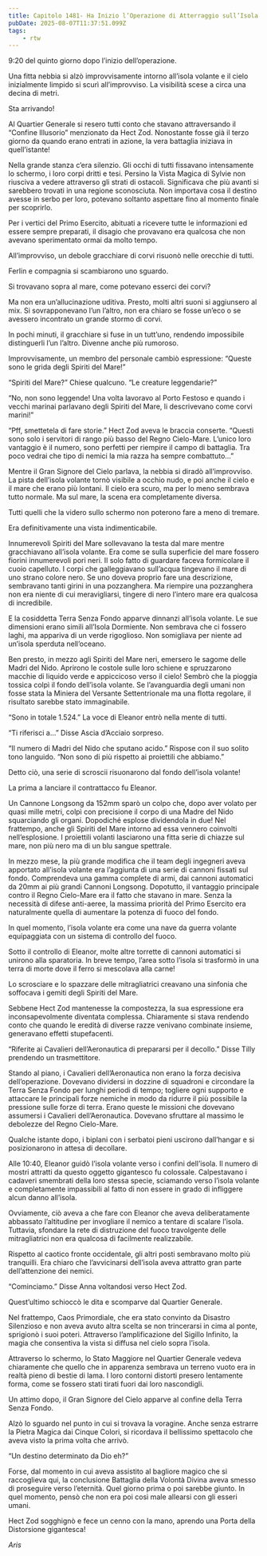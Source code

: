 ```yaml
---
title: Capitolo 1481- Ha Inizio l’Operazione di Atterraggio sull’Isola
pubDate: 2025-08-07T11:37:51.099Z
tags:
    - rtw
---
```



9:20 del quinto giorno dopo l’inizio dell’operazione.


Una fitta nebbia si alzò improvvisamente intorno all’isola volante e il cielo inizialmente limpido si scurì all’improvviso. La visibilità scese a circa una decina di metri.


Sta arrivando!


Al Quartier Generale si resero tutti conto che stavano attraversando il “Confine Illusorio” menzionato da Hect Zod. Nonostante fosse già il terzo giorno da quando erano entrati in azione, la vera battaglia iniziava in quell’istante!


Nella grande stanza c’era silenzio. Gli occhi di tutti fissavano intensamente lo schermo, i loro corpi dritti e tesi. Persino la Vista Magica di Sylvie non riusciva a vedere attraverso gli strati di ostacoli. Significava che più avanti si sarebbero trovati in una regione sconosciuta. Non importava cosa il destino avesse in serbo per loro, potevano soltanto aspettare fino al momento finale per scoprirlo.


Per i vertici del Primo Esercito, abituati a ricevere tutte le informazioni ed essere sempre preparati, il disagio che provavano era qualcosa che non avevano sperimentato ormai da molto tempo.


All’improvviso, un debole gracchiare di corvi risuonò nelle orecchie di tutti.


Ferlin e compagnia si scambiarono uno sguardo.


Si trovavano sopra al mare, come potevano esserci dei corvi?


Ma non era un’allucinazione uditiva. Presto, molti altri suoni si aggiunsero al mix. Si sovrapponevano l’un l’altro, non era chiaro se fosse un’eco o se avessero incontrato un grande stormo di corvi.


In pochi minuti, il gracchiare si fuse in un tutt’uno, rendendo impossibile distinguerli l’un l’altro. Divenne anche più rumoroso.


Improvvisamente, un membro del personale cambiò espressione: “Queste sono le grida degli Spiriti del Mare!”


“Spiriti del Mare?” Chiese qualcuno. “Le creature leggendarie?”


“No, non sono leggende! Una volta lavoravo al Porto Festoso e quando i vecchi marinai parlavano degli Spiriti del Mare, li descrivevano come corvi marini!”


“Pff, smettetela di fare storie.” Hect Zod aveva le braccia conserte. “Questi sono solo i servitori di rango più basso del Regno Cielo-Mare. L’unico loro vantaggio è il numero, sono perfetti per riempire il campo di battaglia. Tra poco vedrai che tipo di nemici la mia razza ha sempre combattuto...”


Mentre il Gran Signore del Cielo parlava, la nebbia si diradò all’improvviso. La pista dell’isola volante tornò visibile a occhio nudo, e poi anche il cielo e il mare che erano più lontani. Il cielo era scuro, ma per lo meno sembrava tutto normale. Ma sul mare, la scena era completamente diversa.


Tutti quelli che la videro sullo schermo non poterono fare a meno di tremare.


Era definitivamente una vista indimenticabile.


Innumerevoli Spiriti del Mare sollevavano la testa dal mare mentre gracchiavano all’isola volante. Era come se sulla superficie del mare fossero fiorini innumerevoli pori neri. Il solo fatto di guardare faceva formicolare il cuoio capelluto. I corpi che galleggiavano sull’acqua tingevano il mare di uno strano colore nero. Se uno doveva proprio fare una descrizione, sembravano tanti girini in una pozzanghera. Ma riempire una pozzanghera non era niente di cui meravigliarsi, tingere di nero l’intero mare era qualcosa di incredibile.


E la cosiddetta Terra Senza Fondo apparve dinnanzi all’isola volante. Le sue dimensioni erano simili all’Isola Dormiente. Non sembrava che ci fossero laghi, ma appariva di un verde rigoglioso. Non somigliava per niente ad un’isola sperduta nell’oceano.


Ben presto, in mezzo agli Spiriti del Mare neri, emersero le sagome delle Madri del Nido. Aprirono le costole sulle loro schiene e spruzzarono macchie di liquido verde e appiccicoso verso il cielo! Sembrò che la pioggia tossica colpì il fondo dell’isola volante. Se l’avanguardia degli umani non fosse stata la Miniera del Versante Settentrionale ma una flotta regolare, il risultato sarebbe stato immaginabile.


“Sono in totale 1.524.” La voce di Eleanor entrò nella mente di tutti.


“Ti riferisci a...” Disse Ascia d’Acciaio sorpreso.


“Il numero di Madri del Nido che sputano acido.” Rispose con il suo solito tono languido. “Non sono di più rispetto ai proiettili che abbiamo.”


Detto ciò, una serie di scroscii risuonarono dal fondo dell’isola volante!


La prima a lanciare il contrattacco fu Eleanor.


Un Cannone Longsong da 152mm sparò un colpo che, dopo aver volato per quasi mille metri, colpì con precisione il corpo di una Madre del Nido squarciando gli organi. Dopodiché esplose dividendola in due! Nel frattempo, anche gli Spiriti del Mare intorno ad essa vennero coinvolti nell’esplosione. I proiettili volanti lasciarono una fitta serie di chiazze sul mare, non più nero ma di un blu sangue spettrale.


In mezzo mese, la più grande modifica che il team degli ingegneri aveva apportato all’isola volante era l’aggiunta di una serie di cannoni fissati sul fondo. Comprendeva una gamma complete di armi, dai cannoni automatici da 20mm ai più grandi Cannoni Longsong. Dopotutto, il vantaggio principale contro il Regno Cielo-Mare era il fatto che stavano in mare. Senza la necessità di difese anti-aeree, la massima priorità del Primo Esercito era naturalmente quella di aumentare la potenza di fuoco del fondo.


In quel momento, l’isola volante era come una nave da guerra volante equipaggiata con un sistema di controllo del fuoco.


Sotto il controllo di Eleanor, molte altre torrette di cannoni automatici si unirono alla sparatoria. In breve tempo, l’area sotto l’isola si trasformò in una terra di morte dove il ferro si mescolava alla carne!


Lo scrosciare e lo spazzare delle mitragliatrici creavano una sinfonia che soffocava i gemiti degli Spiriti del Mare.


Sebbene Hect Zod mantenesse la compostezza, la sua espressione era inconsapevolmente diventata complessa. Chiaramente si stava rendendo conto che quando le eredità di diverse razze venivano combinate insieme, generavano effetti stupefacenti.


“Riferite ai Cavalieri dell’Aeronautica di prepararsi per il decollo.” Disse Tilly prendendo un trasmettitore.


Stando al piano, i Cavalieri dell’Aeronautica non erano la forza decisiva dell’operazione. Dovevano dividersi in dozzine di squadroni e circondare la Terra Senza Fondo per lunghi periodi di tempo; togliere ogni supporto e attaccare le principali forze nemiche in modo da ridurre il più possibile la pressione sulle forze di terra. Erano queste le missioni che dovevano assumersi i Cavalieri dell’Aeronautica. Dovevano sfruttare al massimo le debolezze del Regno Cielo-Mare.


Qualche istante dopo, i biplani con i serbatoi pieni uscirono dall’hangar e si posizionarono in attesa di decollare.


Alle 10:40, Eleanor guidò l’isola volante verso i confini dell’isola. Il numero di mostri attratti da questo oggetto gigantesco fu colossale. Calpestavano i cadaveri smembrati della loro stessa specie, sciamando verso l’isola volante e completamente impassibili al fatto di non essere in grado di infliggere alcun danno all’isola.


Ovviamente, ciò aveva a che fare con Eleanor che aveva deliberatamente abbassato l’altitudine per invogliare il nemico a tentare di scalare l’isola. Tuttavia, sfondare la rete di distruzione del fuoco travolgente delle mitragliatrici non era qualcosa di facilmente realizzabile.


Rispetto al caotico fronte occidentale, gli altri posti sembravano molto più tranquilli. Era chiaro che l’avvicinarsi dell’isola aveva attratto gran parte dell’attenzione dei nemici.


“Cominciamo.” Disse Anna voltandosi verso Hect Zod.


Quest’ultimo schioccò le dita e scomparve dal Quartier Generale.


Nel frattempo, Caos Primordiale, che era stato convinto da Disastro Silenzioso e non aveva avuto altra scelta se non trincerarsi in cima al ponte, sprigionò i suoi poteri. Attraverso l’amplificazione del Sigillo Infinito, la magia che consentiva la vista si diffusa nel cielo sopra l’isola.


Attraverso lo schermo, lo Stato Maggiore nel Quartier Generale vedeva chiaramente che quello che in apparenza sembrava un terreno vuoto era in realtà pieno di bestie di lama. I loro contorni distorti presero lentamente forma, come se fossero stati tirati fuori dai loro nascondigli.


Un attimo dopo, il Gran Signore del Cielo apparve al confine della Terra Senza Fondo.


Alzò lo sguardo nel punto in cui si trovava la voragine. Anche senza estrarre la Pietra Magica dai Cinque Colori, si ricordava il bellissimo spettacolo che aveva visto la prima volta che arrivò.


“Un destino determinato da Dio eh?”


Forse, dal momento in cui aveva assistito al bagliore magico che si raccoglieva qui, la conclusione Battaglia della Volontà Divina aveva smesso di proseguire verso l’eternità. Quel giorno prima o poi sarebbe giunto. In quel momento, pensò che non era poi così male allearsi con gli esseri umani.


Hect Zod sogghignò e fece un cenno con la mano, aprendo una Porta della Distorsione gigantesca!






<em>Aris</em>
                                


                                



